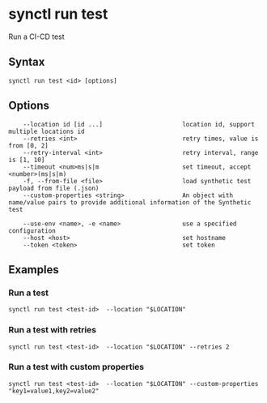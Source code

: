 # synctl run test

Run a CI-CD test

## Syntax
```
synctl run test <id> [options]
```

## Options
```
    --location id [id ...]                      location id, support multiple locations id
    --retries <int>                             retry times, value is from [0, 2]
    --retry-interval <int>                      retry interval, range is [1, 10]
    --timeout <num>ms|s|m                       set timeout, accept <number>(ms|s|m)
    -f, --from-file <file>                      load synthetic test payload from file (.json)
    --custom-properties <string>                An object with name/value pairs to provide additional information of the Synthetic test

    --use-env <name>, -e <name>                 use a specified configuration
    --host <host>                               set hostname
    --token <token>                             set token
```

## Examples  

### Run a test
```
synctl run test <test-id>  --location "$LOCATION"
```

### Run a test with retries
```
synctl run test <test-id>  --location "$LOCATION" --retries 2
```

### Run a test with custom properties
```
synctl run test <test-id>  --location "$LOCATION" --custom-properties "key1=value1,key2=value2"
```